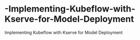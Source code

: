 # -Implementing-Kubeflow-with-Kserve-for-Model-Deployment
 Implementing Kubeflow with Kserve for Model Deployment

